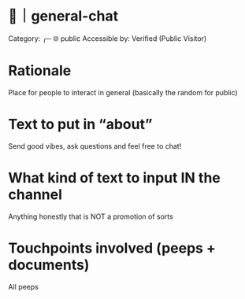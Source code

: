 # 💬｜general-chat

Category: ╭─ 🌐 public
Accessible by: Verified (Public Visitor)

# Rationale

Place for people to interact in general (basically the random for public)

# Text to put in “about”

Send good vibes, ask questions and feel free to chat!

# What kind of text to input IN the channel

Anything honestly that is NOT a promotion of sorts

# Touchpoints involved (peeps + documents)

All peeps